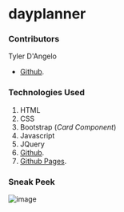 # dayplanner

### Contributors

Tyler D'Angelo

- [Github](https://github.com/tydangelo18).

### Technologies Used

1. HTML
2. CSS
3. Bootstrap (_Card Component_)
4. Javascript
5. JQuery
6. [Github](https://github.com/tydangelo18).
7. [Github Pages](https://tydangelo18.github.io/dayplanner/.).

### Sneak Peek

![image](https://user-images.githubusercontent.com/60044459/82742352-9441a380-9d22-11ea-9d82-6e8c35288af2.png)
